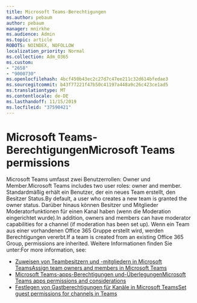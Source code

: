 ```yaml
---
title: Microsoft Teams-Berechtigungen
ms.author: pebaum
author: pebaum
manager: mnirkhe
ms.audience: Admin
ms.topic: article
ROBOTS: NOINDEX, NOFOLLOW
localization_priority: Normal
ms.collection: Adm_O365
ms.custom:
- "2658"
- "9000730"
ms.openlocfilehash: 4bcf450b43ec2c27d7c47ee211c32d614bfedae3
ms.sourcegitcommit: b43f77221f47b50c41197a448a9c26c423ce1ad5
ms.translationtype: MT
ms.contentlocale: de-DE
ms.lasthandoff: 11/15/2019
ms.locfileid: "37590421"
---
```

# <a name="microsoft-teams-permissions"></a><span data-ttu-id="1c590-102">Microsoft Teams-Berechtigungen</span><span class="sxs-lookup"><span data-stu-id="1c590-102">Microsoft Teams permissions</span></span>

<span data-ttu-id="1c590-103">Microsoft Teams umfasst zwei Benutzerrollen: Owner und Member.</span><span class="sxs-lookup"><span data-stu-id="1c590-103">Microsoft Teams includes two user roles: owner and member.</span></span> <span data-ttu-id="1c590-104">Standardmäßig erhält ein Benutzer, der ein neues Team erstellt, den Besitzer Status.</span><span class="sxs-lookup"><span data-stu-id="1c590-104">By default, a user who creates a new team is granted the owner status.</span></span> <span data-ttu-id="1c590-105">Darüber hinaus können Besitzer und Mitglieder Moderatorfunktionen für einen Kanal haben (wenn die Moderation eingerichtet wurde).</span><span class="sxs-lookup"><span data-stu-id="1c590-105">In addition, owners and members can have moderator capabilities for a channel (if moderation has been set up).</span></span> <span data-ttu-id="1c590-106">Wenn ein Team aus einer vorhandenen Office 365 Gruppe erstellt wird, werden Berechtigungen vererbt.</span><span class="sxs-lookup"><span data-stu-id="1c590-106">If a team is created from an existing Office 365 Group, permissions are inherited.</span></span> <span data-ttu-id="1c590-107">Weitere Informationen finden Sie unter:</span><span class="sxs-lookup"><span data-stu-id="1c590-107">For more information, see:</span></span>

- [<span data-ttu-id="1c590-108">Zuweisen von Teambesitzern und -mitgliedern in Microsoft Teams</span><span class="sxs-lookup"><span data-stu-id="1c590-108">Assign team owners and members in Microsoft Teams</span></span>](https://docs.microsoft.com/microsoftteams/assign-roles-permissions)
- [<span data-ttu-id="1c590-109">Microsoft Teams-apps-Berechtigungen und-Überlegungen</span><span class="sxs-lookup"><span data-stu-id="1c590-109">Microsoft Teams apps permissions and considerations</span></span>](https://docs.microsoft.com/microsoftteams/app-permissions)
- [<span data-ttu-id="1c590-110">Festlegen von Gastberechtigungen für Kanäle in Microsoft Teams</span><span class="sxs-lookup"><span data-stu-id="1c590-110">Set guest permissions for channels in Teams</span></span>](https://support.office.com/article/4756c468-2746-4bfd-a582-736d55fcc169)
